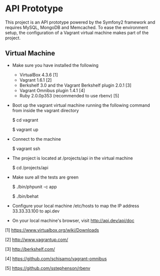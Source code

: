 API Prototype
=============

This project is an API prototype powered by the Symfony2 framework and requires MySQL, MongoDB and Memcached.
To ease the environment setup, the configuration of a Vagrant virtual machine makes part of the project.

Virtual Machine
---------------

* Make sure you have installed the following

    * VirtualBox 4.3.6 [1]
    * Vagrant 1.6.1 [2]
    * Berkshelf 3.0 and the Vagrant Berkshelf plugin 2.0.1 [3]
    * Vagrant Omnibus plugin 1.4.1 [4]
    * Ruby 2.0.0p353 (recommended to use rbenv) [5]

* Boot up the vagrant virtual machine running the following command from inside the vagrant directory

    $ cd vagrant

    $ vagrant up

* Connect to the machine

    $ vagrant ssh

* The project is located at /projects/api in the virtual machine

    $ cd /projects/api

* Make sure all the tests are green

    $ ./bin/phpunit -c app

    $ ./bin/behat

* Configure your local machine /etc/hosts to map the IP address 33.33.33.100 to api.dev

* On your local machine's browser, visit http://api.dev/api/doc

[1] https://www.virtualbox.org/wiki/Downloads

[2] http://www.vagrantup.com/

[3] http://berkshelf.com/

[4] https://github.com/schisamo/vagrant-omnibus

[5] https://github.com/sstephenson/rbenv
